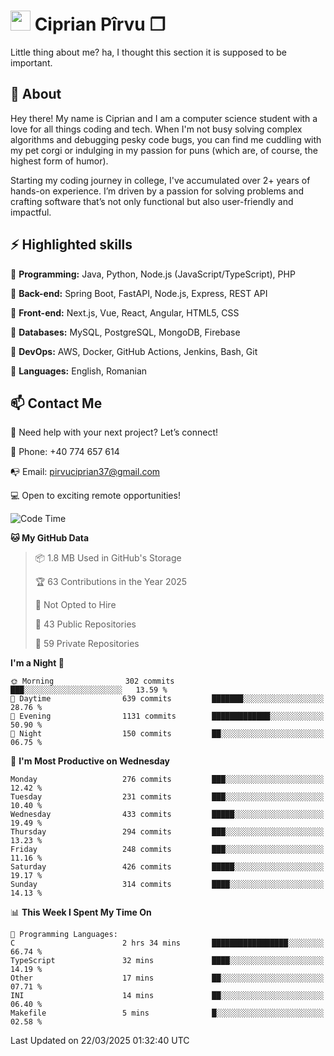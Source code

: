 # <img height="32px" src="https://user-images.githubusercontent.com/74038190/216122041-518ac897-8d92-4c6b-9b3f-ca01dcaf38ee.png"> Ciprian Pîrvu ❐ </h1>

Little thing about me? ha, I thought this section it is supposed to be important.

## 🧐 About

Hey there! My name is Ciprian and I am a computer science student with a love for all things coding and tech. When I'm not busy solving complex algorithms and debugging pesky code bugs, you can find me cuddling with my pet corgi or indulging in my passion for puns (which are, of course, the highest form of humor).

Starting my coding journey in college, I've accumulated over 2+ years of hands-on experience. I’m driven by a passion for solving problems and crafting software that’s not only functional but also user-friendly and impactful.


## ⚡ Highlighted skills

🎯 **Programming:** Java, Python, Node.js (JavaScript/TypeScript), PHP

🎯 **Back-end:** Spring Boot, FastAPI, Node.js, Express, REST API

🎯 **Front-end:** Next.js, Vue, React, Angular, HTML5, CSS

🎯 **Databases:** MySQL, PostgreSQL, MongoDB, Firebase

🎯 **DevOps:** AWS, Docker, GitHub Actions, Jenkins, Bash, Git

🎯 **Languages:** English, Romanian



## 📫 Contact Me

🤝 Need help with your next project? Let’s connect!

📱 Phone: +40 774 657 614

📭 Email: pirvuciprian37@gmail.com


💻 Open to exciting remote opportunities!

<!--START_SECTION:waka-->
![Code Time](http://img.shields.io/badge/Code%20Time-2%2C283%20hrs%2054%20mins-blue)

**🐱 My GitHub Data** 

> 📦 1.8 MB Used in GitHub's Storage 
 > 
> 🏆 63 Contributions in the Year 2025
 > 
> 🚫 Not Opted to Hire
 > 
> 📜 43 Public Repositories 
 > 
> 🔑 59 Private Repositories 
 > 
**I'm a Night 🦉** 

```text
🌞 Morning                302 commits         ███░░░░░░░░░░░░░░░░░░░░░░   13.59 % 
🌆 Daytime                639 commits         ███████░░░░░░░░░░░░░░░░░░   28.76 % 
🌃 Evening                1131 commits        █████████████░░░░░░░░░░░░   50.90 % 
🌙 Night                  150 commits         ██░░░░░░░░░░░░░░░░░░░░░░░   06.75 % 
```
📅 **I'm Most Productive on Wednesday** 

```text
Monday                   276 commits         ███░░░░░░░░░░░░░░░░░░░░░░   12.42 % 
Tuesday                  231 commits         ███░░░░░░░░░░░░░░░░░░░░░░   10.40 % 
Wednesday                433 commits         █████░░░░░░░░░░░░░░░░░░░░   19.49 % 
Thursday                 294 commits         ███░░░░░░░░░░░░░░░░░░░░░░   13.23 % 
Friday                   248 commits         ███░░░░░░░░░░░░░░░░░░░░░░   11.16 % 
Saturday                 426 commits         █████░░░░░░░░░░░░░░░░░░░░   19.17 % 
Sunday                   314 commits         ████░░░░░░░░░░░░░░░░░░░░░   14.13 % 
```


📊 **This Week I Spent My Time On** 

```text
💬 Programming Languages: 
C                        2 hrs 34 mins       █████████████████░░░░░░░░   66.74 % 
TypeScript               32 mins             ████░░░░░░░░░░░░░░░░░░░░░   14.19 % 
Other                    17 mins             ██░░░░░░░░░░░░░░░░░░░░░░░   07.71 % 
INI                      14 mins             ██░░░░░░░░░░░░░░░░░░░░░░░   06.40 % 
Makefile                 5 mins              █░░░░░░░░░░░░░░░░░░░░░░░░   02.58 % 
```


 Last Updated on 22/03/2025 01:32:40 UTC
<!--END_SECTION:waka-->
